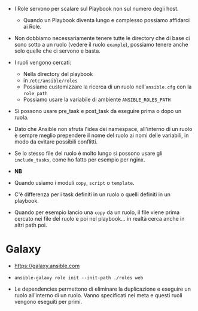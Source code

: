 * I Role servono per scalare sul Playbook non sul numero degli host.
  * Quando un Playbook diventa lungo e complesso possiamo affidarci ai Role.
* Non dobbiamo necessariamente tenere tutte le directory che di base ci sono sotto a un ruolo (vedere il ruolo `example`), possiamo
  tenere anche solo quelle che ci servono e basta.
* I ruoli vengono cercati:
  * Nella directory del playbook
  * in `/etc/ansible/roles`
  * Possiamo customizzare la ricerca di un ruolo nell'`ansible.cfg` con la `role_path`
  * Possiamo usare la variabile di ambiente `ANSIBLE_ROLES_PATH`

* Si possono usare pre_task e post_task da eseguire prima o dopo un ruola.
* Dato che Ansible non sfruta l'idea dei namespace, all'interno di un ruolo è sempre meglio prependere il nome del ruolo ai 
  nomi delle variabili, in modo da evitare possibili conflitti.
* Se lo stesso file del ruolo è molto lungo si possono usare gli `include_tasks`, come ho fatto per esempio per nginx.

* __NB__
* Quando usiamo i moduli `copy`, `script` o `template`.
* C'è differenza per i task definiti in un ruolo o quelli definiti in un playbook.
* Quando per esempio lancio una `copy` da un ruolo, il file viene prima cercato nei file del ruolo e poi nel playbook... in realtà cerca anche in altri path poi.

# __Galaxy__
* https://galaxy.ansible.com
* `ansible-galaxy role init --init-path ./roles web`

* Le dependencies permettono di eliminare la duplicazione e eseguire un ruolo all'interno di un ruolo. Vanno specificati nei meta
  e questi ruoli vengono eseguiti per primi.